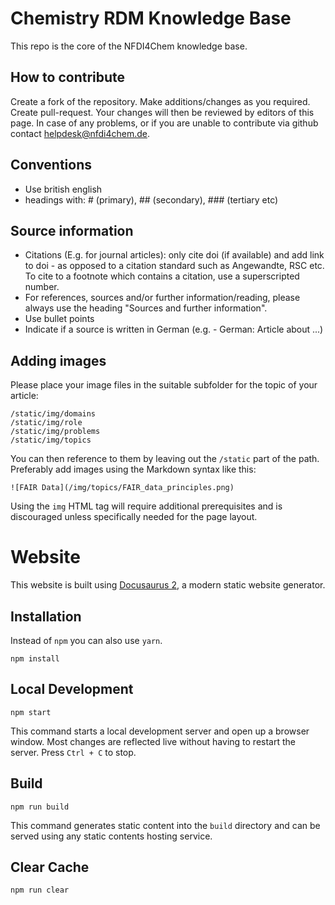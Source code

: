 # Chemistry RDM Knowledge Base

This repo is the core of the NFDI4Chem knowledge base.

## How to contribute

Create a fork of the repository. Make additions/changes as you required. Create pull-request. Your changes will then be reviewed by editors of this page. In case of any problems, or if you are unable to contribute via github contact helpdesk@nfdi4chem.de.

## Conventions

- Use british english
- headings with: # (primary), ## (secondary), ### (tertiary etc)

## Source information

- Citations (E.g. for journal articles): only cite doi (if available) and add link to doi - as opposed to a citation standard such as Angewandte, RSC etc. To cite to a footnote   which contains a citation, use a superscripted number.
- For references, sources and/or further information/reading, please always use the heading "Sources and further information".
- Use bullet points
- Indicate if a source is written in German (e.g. - German: Article about ...)

## Adding images

Please place your image files in the suitable subfolder for the topic of your article:

```
/static/img/domains
/static/img/role
/static/img/problems
/static/img/topics
```

You can then reference to them by leaving out the `/static` part of the path. Preferably add images using the Markdown syntax like this:

```![FAIR Data](/img/topics/FAIR_data_principles.png)```

Using the `img` HTML tag will require additional prerequisites and is discouraged unless specifically needed for the page layout.

# Website

This website is built using [Docusaurus 2](https://docusaurus.io/), a modern static website generator.

## Installation
Instead of ```npm``` you can also use ```yarn```.

```console
npm install
```

## Local Development

```console
npm start
```

This command starts a local development server and open up a browser window. Most changes are reflected live without having to restart the server. Press ```Ctrl + C``` to stop.

## Build

```console
npm run build
```

This command generates static content into the `build` directory and can be served using any static contents hosting service.

## Clear Cache
```console
npm run clear
```
